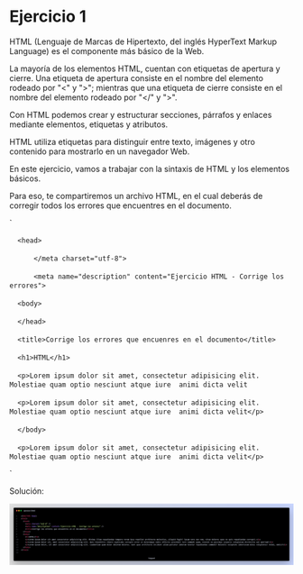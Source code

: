 # Ejercicio 1


HTML (Lenguaje de Marcas de Hipertexto, del inglés HyperText Markup Language) es el componente más básico de la Web.

La mayoría de los elementos HTML, cuentan con etiquetas de apertura y cierre. Una etiqueta de apertura consiste en el nombre del elemento rodeado por "<" y ">"; mientras que una etiqueta de cierre consiste en el nombre del elemento rodeado por "</" y ">".

Con HTML podemos crear y estructurar secciones, párrafos y enlaces mediante elementos, etiquetas y atributos.

HTML utiliza etiquetas para distinguir entre texto, imágenes y otro contenido para mostrarlo en un navegador Web.

En este ejercicio, vamos a trabajar con la sintaxis de HTML y los elementos básicos.

Para eso, te compartiremos un archivo HTML, en el cual deberás de corregir todos los errores que encuentres en el documento.


`<DOCTYPE html>

  <html>

      <head>

          </meta charset="utf-8">

          <meta name="description" content="Ejercicio HTML - Corrige los errores">

      <body>

      </head>

      <title>Corrige los errores que encuenres en el documento</title>

      <h1>HTML</h1>

      <p>Lorem ipsum dolor sit amet, consectetur adipisicing elit. Molestiae quam optio nesciunt atque iure  animi dicta velit

      <p>Lorem ipsum dolor sit amet, consectetur adipisicing elit. Molestiae quam optio nesciunt atque iure  animi dicta velit</p>

      </body>

      <p>Lorem ipsum dolor sit amet, consectetur adipisicing elit. Molestiae quam optio nesciunt atque iure  animi dicta velit</p>

  <html>`


Solución:


![1694410378630](image/README/1694410378630.png)
